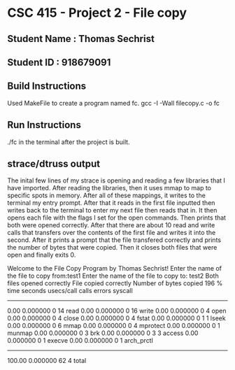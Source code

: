 # CSC 415 - Project 2 - File copy

## Student Name : Thomas Sechrist

## Student ID   : 918679091

## Build Instructions
Used MakeFile to create a program named fc. 
gcc -I -Wall filecopy.c -o fc

## Run Instructions
./fc in the terminal after the project is built.

## strace/dtruss output
The inital few lines of my strace is opening and reading a few libraries that
I have imported. After reading the libraries, then it uses mmap to map to 
specific spots in memory. After all of these mappings, it writes to the terminal
my entry prompt. After that it reads in the first file inputted then writes back
to the terminal to enter my next file then reads that in. It then opens each file
with the flags I set for the open commands. Then prints that both were opened
correctly. After that there are about 10 read and write calls that transfers over
the contents of the first file and writes it into the second. After it prints
a prompt that the file transfered correctly and prints the number of bytes that
were copied. Then it closes both files that were open and finally exits 0.

Welcome to the File Copy Program by Thomas Sechrist!
Enter the name of the file to copy from:test1
Enter the name of the file to copy to: test2
Both files opened correctly
File copied correctly
Number of bytes copied 196
% time     seconds  usecs/call     calls    errors syscall
------ ----------- ----------- --------- --------- ----------------
  0.00    0.000000           0        14           read
  0.00    0.000000           0        16           write
  0.00    0.000000           0         4           open
  0.00    0.000000           0         4           close
  0.00    0.000000           0         4           fstat
  0.00    0.000000           0         1         1 lseek
  0.00    0.000000           0         6           mmap
  0.00    0.000000           0         4           mprotect
  0.00    0.000000           0         1           munmap
  0.00    0.000000           0         3           brk
  0.00    0.000000           0         3         3 access
  0.00    0.000000           0         1           execve
  0.00    0.000000           0         1           arch_prctl
------ ----------- ----------- --------- --------- ----------------
100.00    0.000000                    62         4 total

